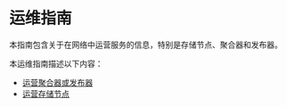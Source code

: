# 运维指南

本指南包含关于在网络中运营服务的信息，特别是存储节点、聚合器和发布器。

本运维指南描述以下内容：

- [运营聚合器或发布器](aggregator_zh.md)
- [运营存储节点](storage-node_zh.md)